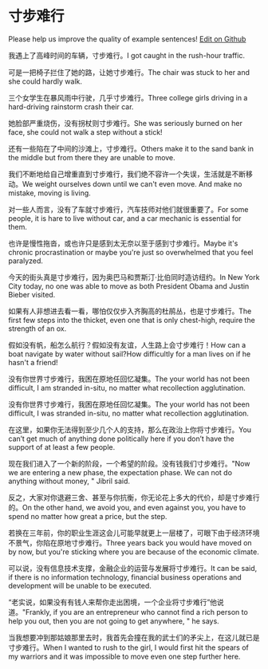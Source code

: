 # 寸步难行

Please help us improve the quality of example sentences! [Edit on Github](https://github.com/jiyushe/jiyu-example-sentence-source/blob/main/chinese/cunbunanxing.md)

<p><span class="chinese">我遇上了高峰时间的车辆，寸步难行。</span><span class="english">I got caught in the rush-hour traffic.</span></p>

<p><span class="chinese">可是一把椅子拦住了她的路，让她寸步难行。</span><span class="english">The chair was stuck to her and she could hardly walk.</span></p>

<p><span class="chinese">三个女学生在暴风雨中行驶，几乎寸步难行。</span><span class="english">Three college girls driving in a hard-driving rainstorm crash their car.</span></p>

<p><span class="chinese">她脸部严重烧伤，没有拐杖则寸步难行。</span><span class="english">She was seriously burned on her face, she could not walk a step without a stick!</span></p>

<p><span class="chinese">还有一些陷在了中间的沙滩上，寸步难行。</span><span class="english">Others make it to the sand bank in the middle but from there they are unable to move.</span></p>

<p><span class="chinese">我们不断地给自己增重直到寸步难行，我们绝不容许一个失误，生活就是不断移动。</span><span class="english">We weight ourselves down until we can't even move. And make no mistake, moving is living.</span></p>

<p><span class="chinese">对一些人而言，没有了车就寸步难行，汽车技师对他们就很重要了。</span><span class="english">For some people, it is hare to live without car, and a car mechanic is essential for them.</span></p>

<p><span class="chinese">也许是慢性拖沓，或也许只是感到太无奈以至于感到寸步难行。</span><span class="english">Maybe it's chronic procrastination or maybe you're just so overwhelmed that you feel paralyzed.</span></p>

<p><span class="chinese">今天的街头真是寸步难行，因为奥巴马和贾斯汀·比伯同时造访纽约。</span><span class="english">In New York City today, no one was able to move as both President Obama and Justin Bieber visited.</span></p>

<p><span class="chinese">如果有人非想进去看一看，哪怕仅仅步入齐胸高的杜鹃丛，也是寸步难行。</span><span class="english">The first few steps into the thicket, even one that is only chest-high, require the strength of an ox.</span></p>

<p><span class="chinese">假如没有帆，船怎么航行？假如没有友谊，人生路上会寸步难行！</span><span class="english">How can a boat navigate by water without sail?How difficultly for a man lives on if he hasn't a friend!</span></p>

<p><span class="chinese">没有你世界寸步难行，我困在原地任回忆凝集。</span><span class="english">The your world has not been difficult, I am stranded in-situ, no matter what recollection agglutination.</span></p>

<p><span class="chinese">没有你世界寸步难行，我困在原地任回忆凝集。</span><span class="english">The your world has not been difficult, I was stranded in-situ, no matter what recollection agglutination.</span></p>

<p><span class="chinese">在这里，如果你无法得到至少几个人的支持，那么在政治上你将寸步难行。</span><span class="english">You can’t get much of anything done politically here if you don’t have the support of at least a few people.</span></p>

<p><span class="chinese">现在我们进入了一个新的阶段，一个希望的阶段。没有钱我们寸步难行。</span><span class="english">"Now we are entering a new phase, the expectation phase. We can not do anything without money, " Jibril said.</span></p>

<p><span class="chinese">反之，大家对你退避三舍、甚至与你抗衡，你无论花上多大的代价，却是寸步难行的。</span><span class="english">On the other hand, we avoid you, and even against you, you have to spend no matter how great a price, but the step.</span></p>

<p><span class="chinese">若换在三年前，你的职业生涯这会儿可能早就更上一层楼了，可眼下由于经济环境不景气，你陷在原地寸步难行。</span><span class="english">Three years back you would have moved on by now, but you're sticking where you are because of the economic climate.</span></p>

<p><span class="chinese">可以说，没有信息技术支撑，金融企业的运营与发展将寸步难行。</span><span class="english">It can be said, if there is no information technology, financial business operations and development will be unable to be executed.</span></p>

<p><span class="chinese">“老实说，如果没有有钱人来帮你走出困境，一个企业将寸步难行”他说道。</span><span class="english">"Frankly, if you are an entrepreneur who cannot find a rich person to help you out, then you are not going to get anywhere, " he says.</span></p>

<p><span class="chinese">当我想要冲到那姑娘那里去时，我首先会撞在我的武士们的矛尖上，在这儿就已是寸步难行。</span><span class="english">When I wanted to rush to the girl, I would first hit the spears of my warriors and it was impossible to move even one step further here.</span></p>


